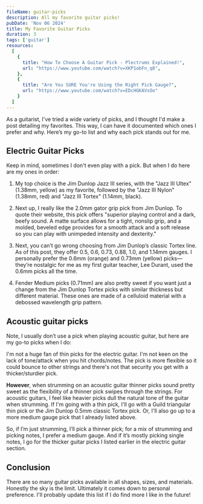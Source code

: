 ```yaml
---
fileName: guitar-picks
description: All my favorite guitar picks!
pubDate: 'Nov 06 2024'
title: My Favorite Guitar Picks
duration: 3
tags: ['guitar']
resources:
  [
    {
      title: "How To Choose A Guitar Pick - Plectrums Explained!",
      url: "https://www.youtube.com/watch?v=XKP1obFn_q8",
    },
    {
      title: "Are You SURE You're Using the Right Pick Gauge?",
      url: "https://www.youtube.com/watch?v=EDcHGKAVsOo"
    }
  ]
---
```


As a guitarist, I've tried a wide variety of picks, and I thought I'd make a post detailing my favorites. This way, I can have it documented which ones I prefer and why. Here’s my go-to list and why each pick stands out for me.

## Electric Guitar Picks

Keep in mind, sometimes I don't even play with a pick. But when I do here are my ones in order:

1. My top choice is the Jim Dunlop Jazz III series, with the "Jazz III Ultex" (1.38mm, yellow) as my favorite, followed by the "Jazz III Nylon" (1.38mm, red) and "Jazz III Tortex" (1.14mm, black).

2. Next up, I really like the 2.0mm gator grip pick from Jim Dunlop. To quote their website, this pick offers "superior playing control and a dark, beefy sound. A matte surface allows for a tight, nonslip grip, and a molded, beveled edge provides for a smooth attack and a soft release so you can play with unimpeded intensity and dexterity."

3. Next, you can’t go wrong choosing from Jim Dunlop’s classic Tortex line. As of this post, they offer 0.5, 0.6, 0.73, 0.88, 1.0, and 1.14mm gauges. I personally prefer the 0.6mm (orange) and 0.73mm (yellow) picks—they’re nostalgic for me as my first guitar teacher, Lee Durant, used the 0.6mm picks all the time.

4. Fender Medium picks (0.71mm) are also pretty sweet if you want just a change from the Jim Dunlop Tortex picks with similar thickness but different material. These ones are made of a celluloid material with a debossed wavelength grip pattern.

## Acoustic guitar picks

Note, I usually don’t use a pick when playing acoustic guitar, but here are my go-to picks when I do:

I'm not a huge fan of thin picks for the electric guitar. I'm not keen on the lack of tone/attack when you hit chords/notes. The pick is more flexible so it could bounce to other strings and there's not that security you get with a thicker/sturdier pick.

 **However**, when strumming on an acoustic guitar thinner picks sound pretty sweet as the flexibility of a thinner pick swipes through the strings. For acoustic guitars, I feel like heavier picks dull the natural tone of the guitar when strumming. If I'm going with a thin pick, I'll go with a Guild triangular thin pick or the Jim Dunlop 0.5mm classic Tortex pick. Or, I'll also go up to a more medium gauge pick that I already listed above.

 So, if I’m just strumming, I’ll pick a thinner pick; for a mix of strumming and picking notes, I prefer a medium gauge. And if it’s mostly picking single notes, I go for the thicker guitar picks I listed earlier in the electric guitar section.

## Conclusion

There are so many guitar picks available in all shapes, sizes, and materials. Honestly the sky is the limit. Ultimately it comes down to personal preference. I'll probably update this list if I do find more I like in the future!